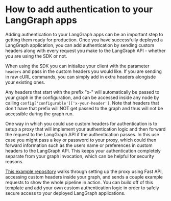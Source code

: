 # How to add authentication to your LangGraph apps

Adding authentication to your LangGraph apps can be an important step to getting them ready for production. Once you have successfully deployed a LangGraph application, you can add authentication by sending custom headers along with every request you make to the LangGraph API - whether you are using the SDK or not.

When using the SDK you can initialize your client with the parameter `headers` and pass in the custom headers you would like. If you are sending in raw cURL commands, you can simply add in extra headers alongisde your existing ones.

Any headers that start with the prefix "x-" will automatically be passed to your graph in the configuration, and can be accessed inside any node by calling `config['configurable']['x-your-header']`. Note that headers that don't have that prefix will NOT get passed to the graph and thus will not be accessible during the graph run.

One way in which you could use custom headers for authentication is to setup a proxy that will implement your authentication logic and then forward the request to the LangGraph API if the authentication passes. In this use case you might pass a key or password to your proxy, which could then forward information such as the users name or preferences in custom headers to the LangGraph API. This keeps your authentication completely separate from your graph invocation, which can be helpful for security reasons.

[This example repository](https://github.com/langchain-ai/langgraph-with-auth) walks through setting up the proxy using Fast API, accessing custom headers inside your graph, and sends a couple example requests to show the whole pipeline in action. You can build off of this template and add your own custom authentication logic in order to safely secure access to your deployed LangGraph applications.